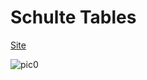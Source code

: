 # Schulte Tables

[Site](https://jaybrainer.github.io/schulte/)

![pic0](https://habrastorage.org/files/198/88c/b6b/19888cb6b44947b598de3b3e9b6ab5c3.gif)

